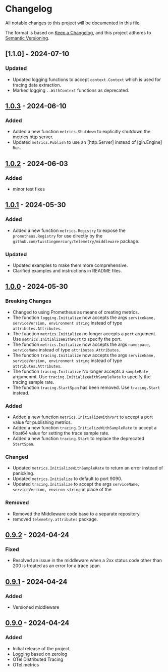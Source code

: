 # Changelog

All notable changes to this project will be documented in this file.

The format is based on [Keep a Changelog](https://keepachangelog.com/en/1.0.0/),
and this project adheres to [Semantic Versioning](https://semver.org/spec/v2.0.0.html).

## [1.1.0] - 2024-07-10
### Updated
- Updated logging functions to accept `context.Context` which is used for tracing data extraction.
- Marked logging `..WithContext` functions as deprecated.

## [1.0.3] - 2024-06-10
### Added
- Added a new function `metrics.Shutdown` to explicitly shutdown the metrics http server.
- Updated `metrics.Publish` to use an [http.Server] instead of [gin.Engine] `Run`.

## [1.0.2] - 2024-06-03
### Added
- minor test fixes

## [1.0.1] - 2024-05-30
### Added
- Added a new function `metrics.Registry` to expose the `prometheus.Registry` for use directly by the `github.com/twistingmercury/telemetry/middleware` package.

### Updated
- Updated examples to make them more comprehensive.
- Clarified examples and instructions in README files.

## [1.0.0] - 2024-05-30

### Breaking Changes
- Changed to using Prometheus as means of creating metrics.
- The function `logging.Initialize` now accepts the args `serviceName, serviceVersion, environment string` instead of type `attributes.Attributes`.
- The function `metrics.Initialize` no longer accepts a `port` argument. Use `metrics.InitializeWithPort` to specify the port.
- The function `metrics.Initialize` now accepts the args `namespace, serviceName` instead of type `attributes.Attributes`.
- The function `tracing.Initialize` now accepts the args `serviceName, serviceVersion, environment string` instead of type `attributes.Attributes`.
- The function `tracing.Initialize` No longer accepts a `sampleRate` argumenmt. Use `tracing.InitializeWithSampleRate` to specify the tracing sample rate.
- The function `tracing.StartSpan` has been removed. Use `tracing.Start` instead.

### Added
- Added a new function `metrics.InitializeWithPort` to accept a port value for publishing metrics.
- Added a new function `tracing.InitializeWithSampleRate` to accept a float64 value for setting the trace sample rate.
- Added a new function `tracing.Start` to replace the deprecated `StartSpan`.

### Changed
- Updated `metrics.InitializeWithSampleRate` to return an error instead of panicking.
- Updated `metrics.Initialize` to default to port 9090.
- Updated `tracing.Initialize` to accept the args `serviceName, serviceVersion, environ string` in place of the 

### Removed
- Removed the Middleware code base to a separate repository.
- removed `telemetry.attributes` package.

## [0.9.2] - 2024-04-24

### Fixed
- Resolved an issue in the middleware when a 2xx status code other than 200 is treated as an error for a trace span.

## [0.9.1] - 2024-04-24

### Added
- Versioned middleware

## [0.9.0] - 2024-04-24

### Added
- Initial release of the project.
- Logging based on zerolog
- OTel Distributed Tracing
- OTel metrics

[1.0.3]: https://github.com/twistingmercury/telemetry/compare/v1.0.3...v1.0.3
[1.0.2]: https://github.com/twistingmercury/telemetry/compare/v1.0.1...v1.0.2
[1.0.1]: https://github.com/twistingmercury/telemetry/compare/v1.0.0...v1.0.1
[1.0.0]: https://github.com/twistingmercury/telemetry/compare/v0.9.2...v1.0.0
[0.9.2]: https://github.com/twistingmercury/telemetry/compare/v0.9.1...v0.9.2
[0.9.1]: https://github.com/twistingmercury/telemetry/compare/v0.9.0...v0.9.1
[0.9.0]: https://github.com/twistingmercury/telemetry/releases/tag/v0.9.0
